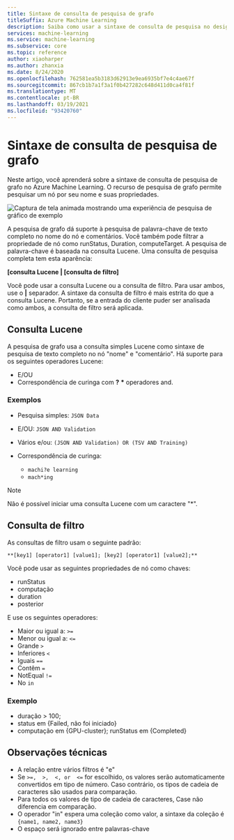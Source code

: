 ```yaml
---
title: Sintaxe de consulta de pesquisa de grafo
titleSuffix: Azure Machine Learning
description: Saiba como usar a sintaxe de consulta de pesquisa no designer de Azure Machine Learning para procurar nós no grafo de pipeline.
services: machine-learning
ms.service: machine-learning
ms.subservice: core
ms.topic: reference
author: xiaoharper
ms.author: zhanxia
ms.date: 8/24/2020
ms.openlocfilehash: 762581ea5b3183d62913e9ea6935bf7e4c4ae67f
ms.sourcegitcommit: 867cb1b7a1f3a1f0b427282c648d411d0ca4f81f
ms.translationtype: MT
ms.contentlocale: pt-BR
ms.lasthandoff: 03/19/2021
ms.locfileid: "93420760"
---
```

# <a name="graph-search-query-syntax"></a>Sintaxe de consulta de pesquisa de grafo

Neste artigo, você aprenderá sobre a sintaxe de consulta de pesquisa de grafo no Azure Machine Learning. O recurso de pesquisa de grafo permite pesquisar um nó por seu nome e suas propriedades. 

 ![Captura de tela animada mostrando uma experiência de pesquisa de gráfico de exemplo](media/search/graph-search.gif)

A pesquisa de grafo dá suporte à pesquisa de palavra-chave de texto completo no nome do nó e comentários. Você também pode filtrar a propriedade de nó como runStatus, Duration, computeTarget. A pesquisa de palavra-chave é baseada na consulta Lucene. Uma consulta de pesquisa completa tem esta aparência:  

**[consulta Lucene | [consulta de filtro]** 

Você pode usar a consulta Lucene ou a consulta de filtro. Para usar ambos, use o **|** separador. A sintaxe da consulta de filtro é mais estrita do que a consulta Lucene. Portanto, se a entrada do cliente puder ser analisada como ambos, a consulta de filtro será aplicada.

 

## <a name="lucene-query"></a>Consulta Lucene

A pesquisa de grafo usa a consulta simples Lucene como sintaxe de pesquisa de texto completo no nó "nome" e "comentário". Há suporte para os seguintes operadores Lucene:

 
- E/OU
- Correspondência de curinga com **?** **\*** operadores and.

### <a name="examples"></a>Exemplos

- Pesquisa simples: `JSON Data`

- E/OU: `JSON AND Validation`

- Vários e/ou: `(JSON AND Validation) OR (TSV AND Training)`

 
- Correspondência de curinga: 
    - `machi?e learning`
    - `mach*ing`
 
>[!NOTE]
> Não é possível iniciar uma consulta Lucene com um caractere "*".

##  <a name="filter-query"></a>Consulta de filtro

 
As consultas de filtro usam o seguinte padrão:
 
`**[key1] [operator1] [value1]; [key2] [operator1] [value2];**`

 
Você pode usar as seguintes propriedades de nó como chaves:

- runStatus
- computação
- duration
- posterior

E use os seguintes operadores:

- Maior ou igual a: `>=`
- Menor ou igual a: `<=`
- Grande `>`
- Inferiores `<`
- Iguais `==`
- Contêm `=`
- NotEqual `!=`
- No `in`

 
 

### <a name="example"></a>Exemplo

- duração > 100;
- status em {Failed, não foi iniciado}
- computação em {GPU-cluster}; runStatus em {Completed}

## <a name="technical-notes"></a>Observações técnicas

- A relação entre vários filtros é "e"
- Se `>=,  >,  <, or  <=` for escolhido, os valores serão automaticamente convertidos em tipo de número. Caso contrário, os tipos de cadeia de caracteres são usados para comparação.
- Para todos os valores de tipo de cadeia de caracteres, Case não diferencia em comparação.
- O operador "in" espera uma coleção como valor, a sintaxe da coleção é `{name1, name2, name3}`
- O espaço será ignorado entre palavras-chave